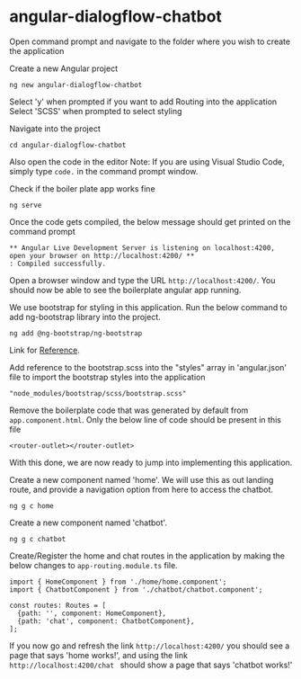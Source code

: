 # angular-dialogflow-chatbot

Open command prompt and navigate to the folder where you wish to create the application

Create a new Angular project
```
ng new angular-dialogflow-chatbot
```

Select 'y' when prompted if you want to add Routing into the application
Select 'SCSS' when prompted to select styling

Navigate into the project
```
cd angular-dialogflow-chatbot
```

Also open the code in the editor
Note: If you are using Visual Studio Code, simply type ```code.``` in the command prompt window.

Check if the boiler plate app works fine
```
ng serve
```
Once the code gets compiled, the below message should get printed on the command prompt
```
** Angular Live Development Server is listening on localhost:4200, open your browser on http://localhost:4200/ **
: Compiled successfully.
```
Open a browser window and type the URL ```http://localhost:4200/```. You should now be able to see the boilerplate angular app running.

We use bootstrap for styling in this application. Run the below command to add ng-bootstrap library into the project. 
```
ng add @ng-bootstrap/ng-bootstrap
```
Link for [Reference](https://ng-bootstrap.github.io/#/getting-started#installation).

Add reference to the bootstrap.scss into the "styles" array in 'angular.json' file to import the bootstrap styles into the application
```
"node_modules/bootstrap/scss/bootstrap.scss"
```

Remove the boilerplate code that was generated by default from ```app.component.html```. Only the below line of code should be present in this file
```
<router-outlet></router-outlet>
```

With this done, we are now ready to jump into implementing this application.

Create a new component named 'home'. We will use this as out landing route, and provide a navigation option from here to access the chatbot.
```
ng g c home
```

Create a new component named 'chatbot'.
```
ng g c chatbot
```

Create/Register the home and chat routes in the application by making the below changes to ```app-routing.module.ts``` file.
```
import { HomeComponent } from './home/home.component';
import { ChatbotComponent } from './chatbot/chatbot.component';

const routes: Routes = [
  {path: '', component: HomeComponent},
  {path: 'chat', component: ChatbotComponent},
];
```

If you now go and refresh the link ```http://localhost:4200/``` you should see a page that says 'home works!', and using the link ```http://localhost:4200/chat ``` should show a page that says 'chatbot works!'



